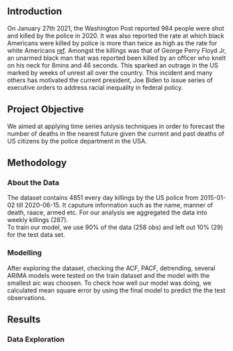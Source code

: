 ## Introduction

On January 27th 2021, the Washington Post reported 984 people were shot and killed by the police in 2020. It was also reported the rate at which black Americans were killed by police is more than twice as high as the rate for white Americans [ref](https://www.washingtonpost.com/graphics/investigations/police-shootings-database/). Amongst the killings was that of George Perry Floyd Jr, an unarmed black man that was reported been killed by an officer who knelt on his neck for 8mins and 46 seconds. This sparked an outrage in the US marked by weeks of unrest all over the country. This incident and many others has motivated the current president, Joe Biden to issue series of executive orders to address racial inequality in federal policy. 

## Project Objective
We aimed at applying time series anlysis techniques in order to forecast the number of deaths in the nearest future given the current and past deaths of US citizens by the police department in the USA.
## Methodology
### About the Data
The dataset contains 4851 every day killings by the US police from 2015-01-02 till 2020-06-15. It caputure information such as the name, manner of death, raace, armed etc. For our analysis we aggregated the data into weekly killings (287). <br>
To train our model, we use 90% of the data (258 obs) and left out 10% (29) for the test data set. 
### Modelling
After exploring the dataset, checking the ACF, PACF, detrending, several ARIMA models were tested on the train dataset and the model with the smallest aic was choosen. To check how well our model was doing, we calculated mean square error by using the final model to predict the the test observations. 
## Results
### Data Exploration

